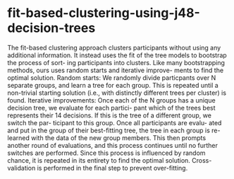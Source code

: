 # fit-based-clustering-using-j48-decision-trees
The fit-based clustering approach clusters participants without using any additional information. It instead uses  the fit of the tree models to bootstrap the process of sort- ing participants into clusters. Like many bootstrapping  methods, ours uses random starts and iterative improve- ments to find the optimal solution.  Random starts: We randomly divide particpants over N separate groups, and learn a tree for each group. This is repeated until a non-trivial starting solution (i.e., with distinctly different trees per cluster) is found. Iterative improvements: Once each of the N groups  has a unique decision tree, we evaluate for each partici- pant which of the trees best represents their 14 decisions.  If this is the tree of a different group, we switch the par- ticipant to this group. Once all participants are evalu- ated and put in the group of their best-fitting tree, the  tree in each group is re-learned with the data of the new group members. This then prompts another round of evaluations, and this process continues until no further switches are performed. Since this process is influenced by random chance, it is repeated in its entirety to find the optimal solution. Cross-validation is performed in the final step to prevent over-fitting.
